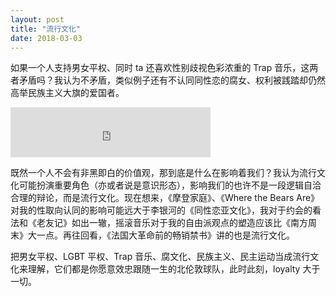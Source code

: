 ```yaml
---
layout: post
title: "流行文化"
date: 2018-03-03
---
```

如果一个人支持男女平权、同时 ta 还喜欢性别歧视色彩浓重的 Trap 音乐，这两者矛盾吗？我认为不矛盾，类似例子还有不认同同性恋的腐女、权利被践踏却仍然高举民族主义大旗的爱国者。

<iframe src="https://open.spotify.com/embed/track/4cGeMgLcykDLAazHFpbZbU" width="320" height="80"   frameborder="0" allowtransparency="true" allow="encrypted-media" ></iframe>

既然一个人不会有非黑即白的价值观，那到底是什么在影响着我们？我认为流行文化可能扮演重要角色（亦或者说是意识形态），影响我们的也许不是一段逻辑自洽合理的辩论，而是流行文化。现在想来，《摩登家庭》、《Where the Bears Are》对我的性取向认同的影响可能远大于李银河的《同性恋亚文化》，我对于约会的看法和《老友记》如出一辙，摇滚音乐对于我的自由派观点的塑造应该比《南方周末》大一点。再往回看，《法国大革命前的畅销禁书》讲的也是流行文化。

把男女平权、LGBT 平权、Trap 音乐、腐文化、民族主义、民主运动当成流行文化来理解，它们都是你愿意效忠跟随一生的北伦敦球队，此时此刻，loyalty 大于一切。

